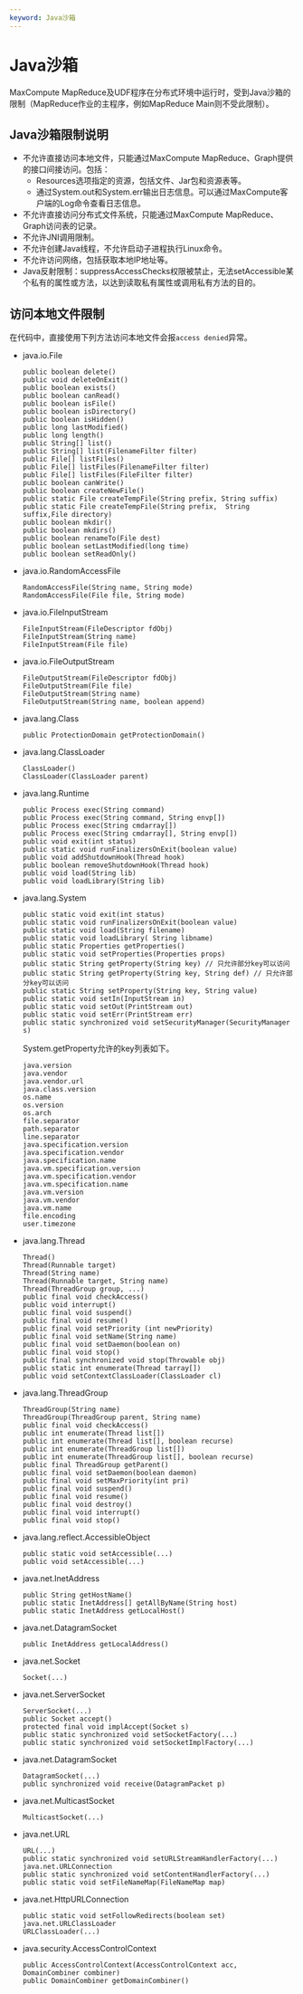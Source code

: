 ```yaml
---
keyword: Java沙箱
---
```


# Java沙箱

MaxCompute MapReduce及UDF程序在分布式环境中运行时，受到Java沙箱的限制（MapReduce作业的主程序，例如MapReduce Main则不受此限制）。

## Java沙箱限制说明

-   不允许直接访问本地文件，只能通过MaxCompute MapReduce、Graph提供的接口间接访问。包括：
    -   Resources选项指定的资源，包括文件、Jar包和资源表等。
    -   通过System.out和System.err输出日志信息。可以通过MaxCompute客户端的Log命令查看日志信息。
-   不允许直接访问分布式文件系统，只能通过MaxCompute MapReduce、Graph访问表的记录。
-   不允许JNI调用限制。
-   不允许创建Java线程，不允许启动子进程执行Linux命令。
-   不允许访问网络，包括获取本地IP地址等。
-   Java反射限制：suppressAccessChecks权限被禁止，无法setAccessible某个私有的属性或方法，以达到读取私有属性或调用私有方法的目的。

## 访问本地文件限制

在代码中，直接使用下列方法访问本地文件会报`access denied`异常。

-   java.io.File

    ```
    public boolean delete()
    public void deleteOnExit()
    public boolean exists()
    public boolean canRead()
    public boolean isFile()
    public boolean isDirectory()
    public boolean isHidden()
    public long lastModified()
    public long length()
    public String[] list()
    public String[] list(FilenameFilter filter)
    public File[] listFiles()
    public File[] listFiles(FilenameFilter filter)
    public File[] listFiles(FileFilter filter)
    public boolean canWrite()
    public boolean createNewFile()
    public static File createTempFile(String prefix, String suffix)
    public static File createTempFile(String prefix,  String suffix,File directory)
    public boolean mkdir()
    public boolean mkdirs()
    public boolean renameTo(File dest)
    public boolean setLastModified(long time)
    public boolean setReadOnly()
    ```

-   java.io.RandomAccessFile

    ```
    RandomAccessFile(String name, String mode)
    RandomAccessFile(File file, String mode)
    ```

-   java.io.FileInputStream

    ```
    FileInputStream(FileDescriptor fdObj)
    FileInputStream(String name)
    FileInputStream(File file)
    ```

-   java.io.FileOutputStream

    ```
    FileOutputStream(FileDescriptor fdObj)
    FileOutputStream(File file)
    FileOutputStream(String name)
    FileOutputStream(String name, boolean append)
    ```

-   java.lang.Class

    ```
    public ProtectionDomain getProtectionDomain()
    ```

-   java.lang.ClassLoader

    ```
    ClassLoader()
    ClassLoader(ClassLoader parent)
    ```

-   java.lang.Runtime

    ```
    public Process exec(String command)
    public Process exec(String command, String envp[])
    public Process exec(String cmdarray[])
    public Process exec(String cmdarray[], String envp[])
    public void exit(int status)
    public static void runFinalizersOnExit(boolean value)
    public void addShutdownHook(Thread hook)
    public boolean removeShutdownHook(Thread hook)
    public void load(String lib)
    public void loadLibrary(String lib)
    ```

-   java.lang.System

    ```
    public static void exit(int status)
    public static void runFinalizersOnExit(boolean value)
    public static void load(String filename)
    public static void loadLibrary( String libname)
    public static Properties getProperties()
    public static void setProperties(Properties props)
    public static String getProperty(String key) // 只允许部分key可以访问
    public static String getProperty(String key, String def) // 只允许部分key可以访问
    public static String setProperty(String key, String value)
    public static void setIn(InputStream in)
    public static void setOut(PrintStream out)
    public static void setErr(PrintStream err)
    public static synchronized void setSecurityManager(SecurityManager s)
    ```

    System.getProperty允许的key列表如下。

    ```
    java.version
    java.vendor
    java.vendor.url
    java.class.version
    os.name
    os.version
    os.arch
    file.separator
    path.separator
    line.separator
    java.specification.version
    java.specification.vendor
    java.specification.name
    java.vm.specification.version
    java.vm.specification.vendor
    java.vm.specification.name
    java.vm.version
    java.vm.vendor
    java.vm.name
    file.encoding
    user.timezone
    ```

-   java.lang.Thread

    ```
    Thread()
    Thread(Runnable target)
    Thread(String name)
    Thread(Runnable target, String name)
    Thread(ThreadGroup group, ...)
    public final void checkAccess()
    public void interrupt()
    public final void suspend()
    public final void resume()
    public final void setPriority (int newPriority)
    public final void setName(String name)
    public final void setDaemon(boolean on)
    public final void stop()
    public final synchronized void stop(Throwable obj)
    public static int enumerate(Thread tarray[])
    public void setContextClassLoader(ClassLoader cl)
    ```

-   java.lang.ThreadGroup

    ```
    ThreadGroup(String name)
    ThreadGroup(ThreadGroup parent, String name)
    public final void checkAccess()
    public int enumerate(Thread list[])
    public int enumerate(Thread list[], boolean recurse)
    public int enumerate(ThreadGroup list[])
    public int enumerate(ThreadGroup list[], boolean recurse)
    public final ThreadGroup getParent()
    public final void setDaemon(boolean daemon)
    public final void setMaxPriority(int pri)
    public final void suspend()
    public final void resume()
    public final void destroy()
    public final void interrupt()
    public final void stop()
    ```

-   java.lang.reflect.AccessibleObject

    ```
    public static void setAccessible(...)
    public void setAccessible(...)
    ```

-   java.net.InetAddress

    ```
    public String getHostName()
    public static InetAddress[] getAllByName(String host)
    public static InetAddress getLocalHost()
    ```

-   java.net.DatagramSocket

    ```
    public InetAddress getLocalAddress()
    ```

-   java.net.Socket

    ```
    Socket(...)
    ```

-   java.net.ServerSocket

    ```
    ServerSocket(...)
    public Socket accept()
    protected final void implAccept(Socket s)
    public static synchronized void setSocketFactory(...)
    public static synchronized void setSocketImplFactory(...)
    ```

-   java.net.DatagramSocket

    ```
    DatagramSocket(...)
    public synchronized void receive(DatagramPacket p)
    ```

-   java.net.MulticastSocket

    ```
    MulticastSocket(...)
    ```

-   java.net.URL

    ```
    URL(...)
    public static synchronized void setURLStreamHandlerFactory(...)
    java.net.URLConnection
    public static synchronized void setContentHandlerFactory(...)
    public static void setFileNameMap(FileNameMap map)
    ```

-   java.net.HttpURLConnection

    ```
    public static void setFollowRedirects(boolean set)
    java.net.URLClassLoader
    URLClassLoader(...)
    ```

-   java.security.AccessControlContext

    ```
    public AccessControlContext(AccessControlContext acc, DomainCombiner combiner)
    public DomainCombiner getDomainCombiner()
    ```


